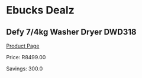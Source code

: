 
# Ebucks Dealz
## Defy 7/4kg Washer Dryer DWD318
[Product Page](https://www.ebucks.com/web/shop/productSelected.do?prodId=996755719&catId=704986856)

Price: R8499.00

Savings: 300.0


	